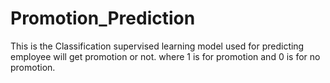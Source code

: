 # Promotion_Prediction
This is the Classification supervised learning model used for predicting employee will get promotion or not.
where 1 is for promotion and 0 is for no promotion.
